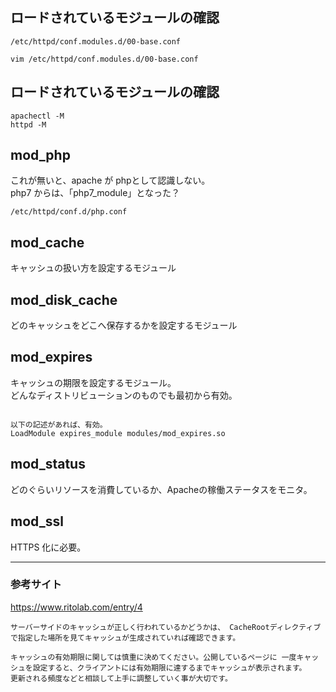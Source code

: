 ## ロードされているモジュールの確認
```
/etc/httpd/conf.modules.d/00-base.conf

vim /etc/httpd/conf.modules.d/00-base.conf
```

## ロードされているモジュールの確認
```
apachectl -M
httpd -M
```

## mod_php
これが無いと、apache が phpとして認識しない。  
php7 からは、「php7_module」となった？
```
/etc/httpd/conf.d/php.conf
```

## mod_cache
キャッシュの扱い方を設定するモジュール

## mod_disk_cache
どのキャッシュをどこへ保存するかを設定するモジュール

## mod_expires
キャッシュの期限を設定するモジュール。  
どんなディストリビューションのものでも最初から有効。
```

以下の記述があれば、有効。
LoadModule expires_module modules/mod_expires.so
```

## mod_status
どのぐらいリソースを消費しているか、Apacheの稼働ステータスをモニタ。

## mod_ssl
HTTPS 化に必要。
______________________________________________________________
### 参考サイト
<https://www.ritolab.com/entry/4>  
```
サーバーサイドのキャッシュが正しく行われているかどうかは、 CacheRootディレクティブで指定した場所を見てキャッシュが生成されていれば確認できます。

キャッシュの有効期限に関しては慎重に決めてください。公開しているページに 一度キャッシュを設定すると、クライアントには有効期限に達するまでキャッシュが表示されます。
更新される頻度などと相談して上手に調整していく事が大切です。
```